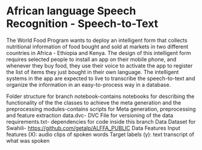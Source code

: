 # African language Speech Recognition - Speech-to-Text

The World Food Program wants to deploy an intelligent form that collects nutritional information of food bought and sold at markets in two different countries in Africa - Ethiopia and Kenya. The design of this intelligent form requires selected people to install an app on their mobile phone, and whenever they buy food, they use their voice to activate the app to register the list of items they just bought in their own language. The intelligent systems in the app are expected to live to transcribe the speech-to-text and organize the information in an easy-to-process way in a database.

Folder structure for branch
notebook-contains notebooks for describing the functionality of the the classes to achieve the meta generation and the preprocessing
modules-contains scripts for Meta generation, preprocessing and feature extraction
data.dvc- DVC File for versioning of the data
requirements.txt- dependencies for code inside this branch
Data
Dataset for Swahili- https://github.com/getalp/ALFFA_PUBLIC
Data Features
Input features (X): audio clips of spoken words Target labels (y): text transcript of what was spoken
